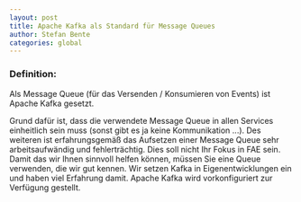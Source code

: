 ```yaml
---
layout: post
title: Apache Kafka als Standard für Message Queues
author: Stefan Bente
categories: global
---
```


### Definition:
Als Message Queue (für das Versenden / Konsumieren von Events) ist Apache Kafka gesetzt.

Grund dafür ist, dass die verwendete Message Queue in allen Services einheitlich sein muss (sonst gibt es ja keine Kommunikation ...). Des weiteren ist erfahrungsgemäß  das Aufsetzen einer Message Queue sehr arbeitsaufwändig und fehlerträchtig. Dies soll nicht Ihr Fokus in FAE sein. Damit das wir Ihnen sinnvoll helfen können, müssen Sie eine Queue verwenden, die wir gut kennen. Wir setzen Kafka in Eigenentwicklungen ein und haben viel Erfahrung damit. Apache Kafka wird vorkonfiguriert zur Verfügung gestellt.